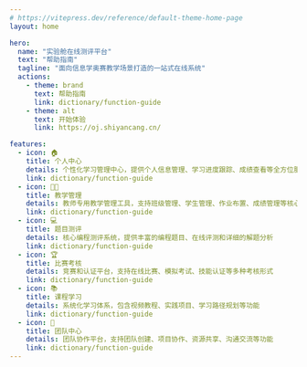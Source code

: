 ```yaml
---
# https://vitepress.dev/reference/default-theme-home-page
layout: home

hero:
  name: "实验舱在线测评平台"
  text: "帮助指南"
  tagline: "面向信息学奥赛教学场景打造的一站式在线系统"
  actions:
    - theme: brand
      text: 帮助指南
      link: dictionary/function-guide
    - theme: alt
      text: 开始体验
      link: https://oj.shiyancang.cn/

features:
  - icon: 🏠
    title: 个人中心
    details: 个性化学习管理中心，提供个人信息管理、学习进度跟踪、成绩查看等全方位服务
    link: dictionary/function-guide
  - icon: 👨‍🏫
    title: 教学管理
    details: 教师专用教学管理工具，支持班级管理、学生管理、作业布置、成绩管理等核心功能
    link: dictionary/function-guide
  - icon: 💻
    title: 题目测评
    details: 核心编程测评系统，提供丰富的编程题目、在线评测和详细的解题分析
    link: dictionary/function-guide
  - icon: 🏆
    title: 比赛考核
    details: 竞赛和认证平台，支持在线比赛、模拟考试、技能认证等多种考核形式
    link: dictionary/function-guide
  - icon: 📚
    title: 课程学习
    details: 系统化学习体系，包含视频教程、实践项目、学习路径规划等功能
    link: dictionary/function-guide
  - icon: 👥
    title: 团队中心
    details: 团队协作平台，支持团队创建、项目协作、资源共享、沟通交流等功能
    link: dictionary/function-guide
---
```


